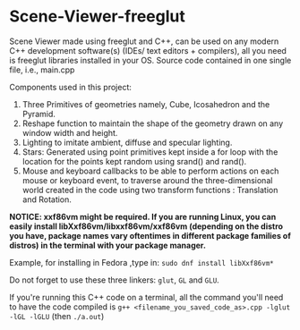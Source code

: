 # Scene-Viewer-freeglut
Scene Viewer made using freeglut and C++, can be used on any modern C++ development software(s) (IDEs/ text editors + compilers), all you need is freeglut libraries installed in your OS.
Source code contained in one single file, i.e., main.cpp

Components used in this project:
1. Three Primitives of geometries namely, Cube, Icosahedron and the Pyramid. 
2. Reshape function to maintain the shape of the geometry drawn on any window width and height.
3. Lighting to imitate ambient, diffuse and specular lighting.
4. Stars: Generated using point primitives kept inside a for loop with the location for the points kept random using srand() and rand().
5. Mouse and keyboard callbacks to be able to perform actions on each mouse or keyboard event, to traverse around the three-dimensional world created in the code using two transform functions : Translation and Rotation.


**NOTICE: xxf86vm might be required. If you are running Linux, you can easily install libXxf86vm/libxxf86vm/xxf86vm (depending on the distro you have, package names vary oftentimes in different package families of distros) in the terminal with your package manager.**

Example, for installing in Fedora ,type in:
`sudo dnf install libXxf86vm*`

Do not forget to use these three linkers: `glut`, `GL` and `GLU`.

If you're running this C++ code on a terminal, all the command you'll need to have the code compiled is `g++ <filename_you_saved_code_as>.cpp -lglut -lGL -lGLU`
 (then `./a.out`)
